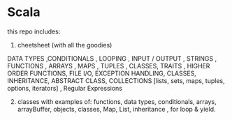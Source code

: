 # Scala

this repo includes:
1) cheetsheet (with all the goodies)

DATA TYPES ,CONDITIONALS , LOOPING , INPUT / OUTPUT , STRINGS , FUNCTIONS , ARRAYS , MAPS , TUPLES , CLASSES, TRAITS , HIGHER ORDER FUNCTIONS, FILE I/O,  EXCEPTION HANDLING, CLASSES, INHERITANCE, ABSTRACT CLASS, COLLECTIONS [lists, sets, maps, tuples, options, iterators] , Regular Expressions

2) classes with examples of: functions, data types, conditionals, arrays, arrayBuffer, objects, classes, Map, List, inheritance , for loop & yield.
